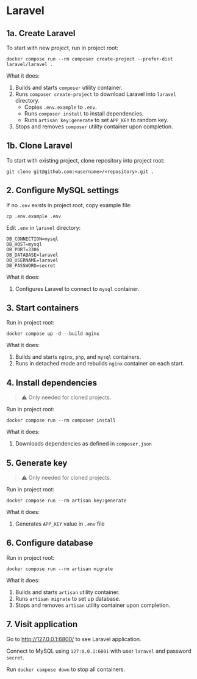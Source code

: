 # Laravel

## 1a. Create Laravel

To start with new project, run in project root:

```
docker compose run --rm composer create-project --prefer-dist laravel/laravel .
```

What it does:

1. Builds and starts `composer` utility container.
2. Runs `composer create-project` to download Laravel into `laravel` directory.
   - Copies `.env.example` to `.env`.
   - Runs `composer install` to install dependencies.
   - Runs `artisan key:generate` to set `APP_KEY` to random key.
3. Stops and removes `composer` utility container upon completion.

## 1b. Clone Laravel

To start with existing project, clone repository into project root:

```
git clone git@github.com:<username>/<repository>.git .
```

## 2. Configure MySQL settings

If no `.env` exists in project root, copy example file:

```
cp .env.example .env
```

Edit `.env` in `laravel` directory:

```dotenv
DB_CONNECTION=mysql
DB_HOST=mysql
DB_PORT=3306
DB_DATABASE=laravel
DB_USERNAME=laravel
DB_PASSWORD=secret
```

What it does:

1. Configures Laravel to connect to `mysql` container.

## 3. Start containers

Run in project root:

```
docker compose up -d --build nginx
```

What it does:

1. Builds and starts `nginx`, `php`, and `mysql` containers.
2. Runs in detached mode and rebuilds `nginx` container on each start.

## 4. Install dependencies

> ⚠️ Only needed for cloned projects.

Run in project root:

```
docker compose run --rm composer install
```

What it does:

1. Downloads dependencies as defined in `composer.json`

## 5. Generate key

> ⚠️ Only needed for cloned projects.

Run in project root:

```
docker compose run --rm artisan key:generate
```

What it does:

1. Generates `APP_KEY` value in `.env` file

## 6. Configure database

Run in project root:

```
docker compose run --rm artisan migrate
```

What it does:

1. Builds and starts `artisan` utility container.
2. Runs `artisan migrate` to set up database.
3. Stops and removes `artisan` utility container upon completion.

## 7. Visit application

Go to http://127.0.0.1:6800/ to see Laravel application.

Connect to MySQL using `127:0.0.1:6801` with user `laravel` and password `secret`.

Run `docker compose down` to stop all containers.
